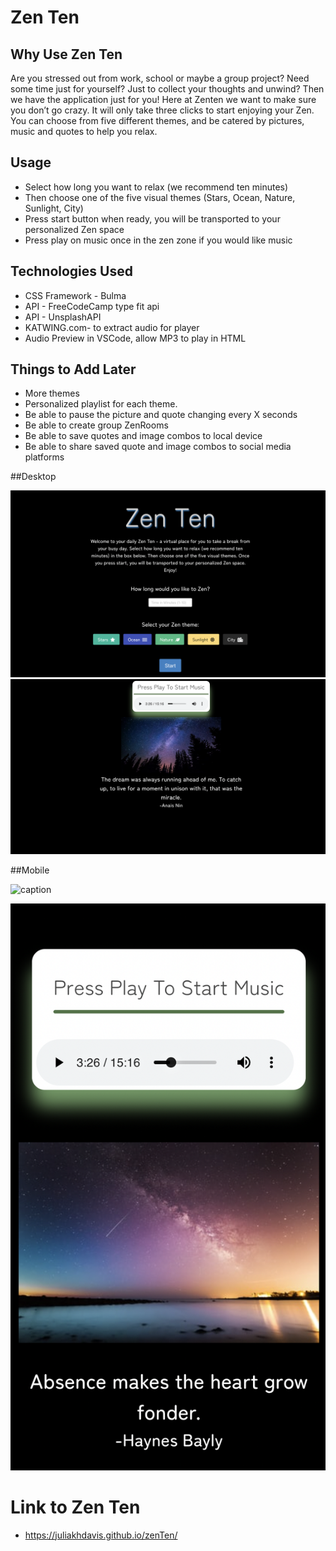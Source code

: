 # Zen Ten


## Why Use Zen Ten
Are you stressed out from work, school or maybe a group project? Need some time just for yourself? Just to collect your thoughts and unwind? Then we have the application just for you!
Here at Zenten we want to make sure you don’t go crazy. It will only take three clicks to start enjoying your Zen. You can choose from five different themes, and be catered by pictures, music and quotes to help you relax.

## Usage

- Select how long you want to relax (we recommend ten minutes) 
- Then choose one of the five visual themes (Stars, Ocean, Nature, Sunlight, City) 
- Press start button when ready, you will be transported to your personalized Zen space
- Press play on music once in the zen zone if you would like music

## Technologies Used 
- CSS Framework - Bulma
- API - FreeCodeCamp type fit api
- API - UnsplashAPI
- KATWING.com- to extract audio for player
- Audio Preview in VSCode, allow MP3 to play in HTML

## Things to Add Later
- More themes
- Personalized playlist for each theme.
- Be able to pause the picture and quote changing every X seconds
- Be able to create group ZenRooms 
- Be able to save quotes and image combos to local device
- Be able to share saved quote and image combos to social media platforms

##Desktop

![Alt text](/Screen%20Shot%202022-04-11%20at%206.31.27%20PM.png "Homepage")
![Alt text](/Screen%20Shot%202022-04-11%20at%206.34.28%20PM.png "Zenspot")

##Mobile

![caption](https://media.giphy.com/media/WWNkwL24qJWBeKm5aV/giphy.gif)

![Alt text](/Screen%20Shot%202022-04-11%20at%208.39.15%20PM.png)

# Link to Zen Ten

- https://juliakhdavis.github.io/zenTen/